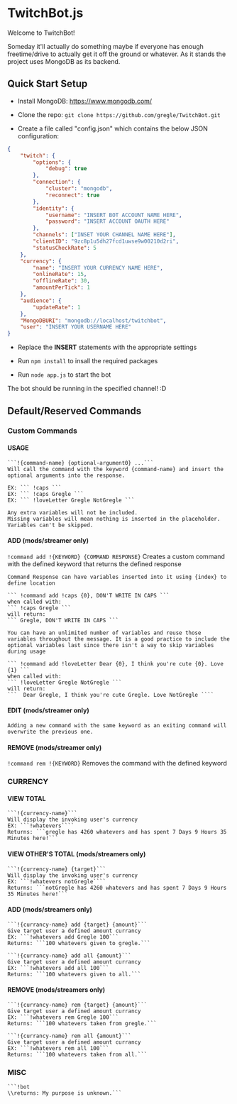 # TwitchBot.js

Welcome to TwitchBot!

Someday it'll actually do something maybe if everyone has enough freetime/drive to actually get it off the ground or whatever. As it stands the project uses MongoDB as its backend.

## Quick Start Setup

* Install MongoDB: https://www.mongodb.com/

* Clone the repo: `git clone https://github.com/gregle/TwitchBot.git`

* Create a file called "config.json" which contains the below JSON configuration:

```json
{	
	"twitch": {
		"options": { 
			"debug": true 
		},
		"connection": {
			"cluster": "mongodb",
			"reconnect": true
		},
		"identity": {
			"username": "INSERT BOT ACCOUNT NAME HERE",
			"password": "INSERT ACCOUNT OAUTH HERE"
		}, 
		"channels": ["INSET YOUR CHANNEL NAME HERE"],
		"clientID": "9zc8p1u5dh27fcd1uwse9w00210d2ri",
        "statusCheckRate": 5
    },
    "currency": {
        "name": "INSERT YOUR CURRENCY NAME HERE",
        "onlineRate": 15,
        "offlineRate": 30,
        "amountPerTick": 1
    },
    "audience": {
        "updateRate": 1
    },
    "MongoDBURI": "mongodb://localhost/twitchbot",
	"user": "INSERT YOUR USERNAME HERE"
}
```
* Replace the **INSERT** statements with the appropriate settings

* Run `npm install` to insall the required packages

* Run `node app.js` to start the bot

The bot should be running in the specified channel! :D

## Default/Reserved Commands

### Custom Commands

#### USAGE
	```!{command-name} {optional-argument0} ...```
	Will call the command with the keyword {command-name} and insert the optional arguments into the response.

	EX: ``` !caps ```
	EX: ``` !caps Gregle ```
	EX: ``` !loveLetter Gregle NotGregle ```

	Any extra variables will not be included.
	Missing variables will mean nothing is inserted in the placeholder.
	Variables can't be skipped.

#### ADD (mods/streamer only)
```!command add !{KEYWORD} {COMMAND RESPONSE}```
Creates a custom command with the defined keyword that returns the defined response

	Command Response can have variables inserted into it using {index} to define location

	``` !command add !caps {0}, DON'T WRITE IN CAPS ```
	when called with:
	``` !caps Gregle ```
	will return:
	``` Gregle, DON'T WRITE IN CAPS ```

	You can have an unlimited number of variables and reuse those variables throughout the message. It is a good practice to include the optional variables last since there isn't a way to skip variables during usage

	``` !command add !loveLetter Dear {0}, I think you're cute {0}. Love {1} ```
	when called with:
	``` !loveLetter Gregle NotGregle ```
	will return:
	```  Dear Gregle, I think you're cute Gregle. Love NotGregle ````

#### EDIT (mods/streamer only)
	Adding a new command with the same keyword as an exiting command will overwrite the previous one.

#### REMOVE (mods/streamer only)
``` !command rem !{KEYWORD} ```
Removes the command with the defined keyword

### CURRENCY

#### VIEW TOTAL
	```!{currency-name}```
	Will display the invoking user's currency
	EX: ```!whatevers````
	Returns: ```gregle has 4260 whatevers and has spent 7 Days 9 Hours 35 Minutes here!```

#### VIEW OTHER'S TOTAL (mods/streamers only)
	```!{currency-name} {target}```
	Will display the invoking user's currency
	EX: ```!whatevers notGregle````
	Returns: ```notGregle has 4260 whatevers and has spent 7 Days 9 Hours 35 Minutes here!```

#### ADD (mods/streamers only)
	```!{currancy-name} add {target} {amount}```
	Give target user a defined amount currancy
	EX: ```!whatevers add Gregle 100```
	Returns: ```100 whatevers given to gregle.```

	```!{currancy-name} add all {amount}```
	Give target user a defined amount currancy
	EX: ```!whatevers add all 100```
	Returns: ```100 whatevers given to all.```

#### REMOVE (mods/streamers only)
	```!{currancy-name} rem {target} {amount}```
	Give target user a defined amount currancy
	EX: ```!whatevers rem Gregle 100```
	Returns: ```100 whatevers taken from gregle.```

	```!{currancy-name} rem all {amount}```
	Give target user a defined amount currancy
	EX: ```!whatevers rem all 100```
	Returns: ```100 whatevers taken from all.```

### MISC
	```!bot
	\\returns: My purpose is unknown.```
